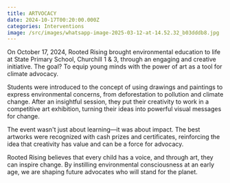 ```yaml
---
title: ARTVOCACY
date: 2024-10-17T00:20:00.000Z
categories: Interventions
image: /src/images/whatsapp-image-2025-03-12-at-14.52.32_b03dddb8.jpg
---
```




On October 17, 2024, Rooted Rising brought environmental education to life at State Primary School, Churchill 1 & 3, through an engaging and creative initiative. The goal? To equip young minds with the power of art as a tool for climate advocacy.

Students were introduced to the concept of using drawings and paintings to express environmental concerns, from deforestation to pollution and climate change. After an insightful session, they put their creativity to work in a competitive art exhibition, turning their ideas into powerful visual messages for change.

The event wasn't just about learning—it was about impact. The best artworks were recognized with cash prizes and certificates, reinforcing the idea that creativity has value and can be a force for advocacy.

Rooted Rising believes that every child has a voice, and through art, they can inspire change. By instilling environmental consciousness at an early age, we are shaping future advocates who will stand for the planet.
